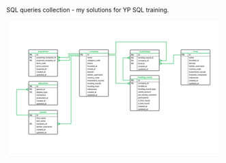 SQL queries collection - my solutions for YP SQL training. 

<img src="https://github.com/Iskanderrus/SQL/blob/main/YP_queries/imgs/db_scheme.png" width="500">
